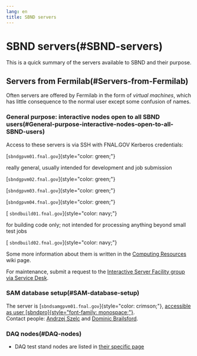 ```yaml
---
lang: en
title: SBND servers
---
```




SBND servers(#SBND-servers)
============================================

This is a quick summary of the servers available to SBND and their
purpose.



Servers from Fermilab(#Servers-from-Fermilab)
--------------------------------------------------------------

Often servers are offered by Fermilab in the form of *virtual machines*,
which has little consequence to the normal user except some confusion of
names.



### General purpose: interactive nodes open to all SBND users(#General-purpose-interactive-nodes-open-to-all-SBND-users)

Access to these servers is via SSH with FNAL.GOV Kerberos credentials:

[`sbndgpvm01.fnal.gov`]{style="color: green;"}

really general, usually intended for development and job submission

[`sbndgpvm02.fnal.gov`]{style="color: green;"}

[`sbndgpvm03.fnal.gov`]{style="color: green;"}

[`sbndgpvm04.fnal.gov`]{style="color: green;"}

[ `sbndbuild01.fnal.gov`]{style="color: navy;"}

for building code only; not intended for processing anything beyond
small test jobs

[ `sbndbuild02.fnal.gov`]{style="color: navy;"}

Some more information about them is written in the [Computing
Resources](Computing_Resources.html#Where-to-work-interactive-nodes-GPVM)
wiki page.

For maintenance, submit a request to the [Interactive Server Facility
group via Service
Desk](Computing_resources.html#Opening-a-ticket-in-Fermilab-Service-Desk).



### SAM database setup(#SAM-database-setup)

The server is [`sbndsamgpvm01.fnal.gov`]{style="color: crimson;"},
[accessible as user
[sbndpro]{style="font-family: monospace;"}](Access_to_servers_via_SSH.html#Access-as-a-different-user).\
Contact people: [Andrzej Szelc](mailto:andrzejs@fnal.gov) and [Dominic
Brailsford](mailto:d.brailsford@lancaster.ac.uk).



### DAQ nodes(#DAQ-nodes)

-   DAQ test stand nodes are listed in [their specific
    page](Test_stand_servers_names_and_purpose.html)
